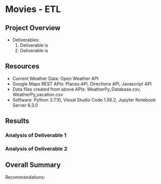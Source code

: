 # Movies - ETL


## Project Overview


- Deliverables:
  1. Deliverable is
  2. Deliverable is

## Resources
- Current Weather Data: Open Weather API
- Google Maps REST APIs: Places API, Directions API, Javascript API
- Data files created from above APIs: WeatherPy_Database.csv, WeatherPy_vacation.csv
- Software: Python 3.7.10, Visual Studio Code 1.56.2, Jupyter Notebook Server 6.3.0

## Results

### Analysis of Deliverable 1



### Analysis of Deliverable 2




## Overall Summary



 Recommendations:
